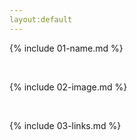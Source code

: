 ```yaml
---
layout:default
---
```


{% include 01-name.md %}

<br>

{% include 02-image.md %}

<br>

{% include 03-links.md %}

